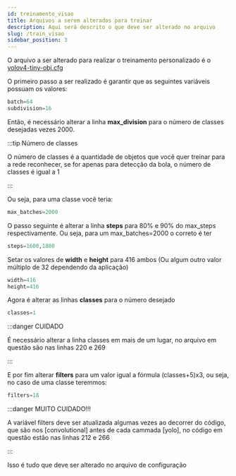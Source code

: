 ```yaml
---
id: treinamento_visao
title: Arquivos a serem alterados para treinar
description: Aqui será descrito o que deve ser alterado no arquivo 
slug: /train_visao
sidebar_position: 3
---
```


O arquivo a ser alterado para realizar o treinamento personalizado é o [yolov4-tiny-obj.cfg](https://github.com/edromufu/edromufu/blob/master/src/vision/robocup_cnn_files/yolov4-tiny-obj.cfg)

O primeiro passo a ser realizado é garantir que as seguintes variáveis possuam os valores:

```py
batch=64
subdivision=16
```
Então, é necessário alterar a linha **max_division** para o número de classes desejadas vezes 2000.

:::tip Número de classes

O número de classes é a quantidade de objetos que você quer treinar para a rede reconhecer, se for apenas para detecção da bola, o número de classes é igual a 1

:::

Ou seja, para uma classe você teria:

```py
max_batches=2000
```
O passo seguinte é alterar a linha **steps** para 80% e 90% do max_steps respectivamente. Ou seja, para um max_batches=2000 o correto é ter

```py
steps=1600,1800
```

Setar os valores de **width** e **height** para 416 ambos (Ou algum outro valor múltiplo de 32 dependendo da aplicação)

```py
width=416
height=416
```
Agora é alterar as linhas **classes** para o número desejado

```py
classes=1
```

:::danger CUIDADO

É necessário alterar a linha classes em mais de um lugar, no arquivo em questão são nas linhas 220 e 269

:::

E por fim alterar **filters** para um valor igual a fórmula (classes+5)x3, ou seja, no caso de uma classe teremmos:

```py
filters=18
```

:::danger MUITO CUIDADO!!!

A variável filters deve ser atualizada algumas vezes ao decorrer do código, que são nos [convolutional] antes de cada cammada [yolo], no código em questão estão nas linhas 212 e 266

:::


Isso é tudo que deve ser alterado no arquivo de configuração